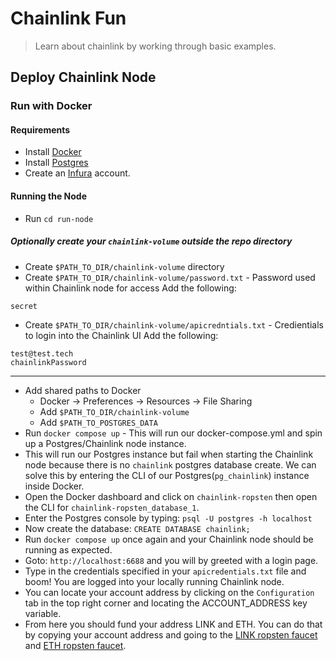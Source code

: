 # Chainlink Fun
> Learn about chainlink by working through basic examples.

## Deploy Chainlink Node

### Run with Docker

#### Requirements
- Install [Docker](https://docs.docker.com/get-docker/)
- Install [Postgres](https://www.postgresql.org/)
- Create an [Infura](https://infura.io/) account.

#### Running the Node
- Run `cd run-node`

##### Optionally create your `chainlink-volume` outside the repo directory
- Create `$PATH_TO_DIR/chainlink-volume` directory
- Create `$PATH_TO_DIR/chainlink-volume/password.txt` - Password used within Chainlink node for access
Add the following:
```
secret
```
- Create `$PATH_TO_DIR/chainlink-volume/apicredntials.txt` - Credientials to login into the Chainlink UI
Add the following:
```
test@test.tech
chainlinkPassword
```
---

- Add shared paths to Docker
  - Docker -> Preferences -> Resources -> File Sharing
  - Add `$PATH_TO_DIR/chainlink-volume`
  - Add `$PATH_TO_POSTGRES_DATA`
- Run `docker compose up` - This will run our docker-compose.yml and spin up a Postgres/Chainlink node instance.
- This will run our Postgres instance but fail when starting the Chainlink node because there is no `chainlink` postgres database create. We can solve this by entering the CLI of our Postgres(`pg_chainlink`) instance inside Docker.
- Open the Docker dashboard and click on `chainlink-ropsten` then open the CLI for `chainlink-ropsten_database_1`.
- Enter the Postgres console by typing: `psql -U postgres -h localhost`
- Now create the database: `CREATE DATABASE chainlink;`
- Run `docker compose up` once again and your Chainlink node should be running as expected.
- Goto: `http://localhost:6688` and you will by greeted with a login page.
- Type in the credentials specified in your `apicredentials.txt` file and boom! You are logged into your locally running Chainlink node.
- You can locate your account address by clicking on the `Configuration` tab in the top right corner and locating the ACCOUNT_ADDRESS key variable.
- From here you should fund your address LINK and ETH. You can do that by copying your account address and going to the [LINK ropsten faucet](https://ropsten.chain.link/) and [ETH ropsten faucet](https://faucet.ropsten.be/).
